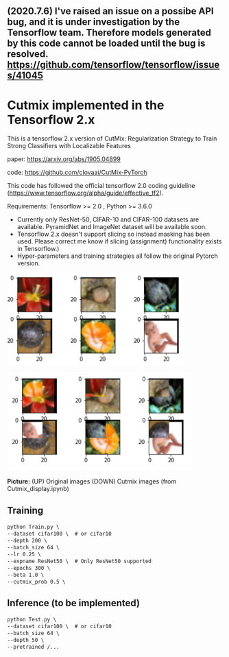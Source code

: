 ## (2020.7.6) I've raised an issue on a possibe API bug, and it is under investigation by the Tensorflow team. Therefore models generated by this code cannot be loaded until the bug is resolved. https://github.com/tensorflow/tensorflow/issues/41045

# Cutmix implemented in the Tensorflow 2.x
This is a tensorflow 2.x version of CutMix: Regularization Strategy to Train Strong Classifiers with Localizable Features 

paper: https://arxiv.org/abs/1905.04899

code: https://github.com/clovaai/CutMix-PyTorch

This code has followed the official tensorflow 2.0 coding guideline (https://www.tensorflow.org/alpha/guide/effective_tf2). 

Requirements: Tensorflow >= 2.0 , Python >= 3.6.0

- Currently only ResNet-50, CIFAR-10 and CIFAR-100 datasets are available. PyramidNet and ImageNet dataset will be available soon.
- Tensorflow 2.x doesn't support slicing so instead masking has been used. Please correct me know if slicing (assignment) functionality exists in Tensorflow.)  
- Hyper-parameters and training strategies all follow the original Pytorch version.



 ![Representative image](https://github.com/jis478/Tensorflow/blob/master/TF2.0/Cutmix/imgs/original.PNG) 

![Representative image](https://github.com/jis478/Tensorflow/blob/master/TF2.0/Cutmix/imgs/cutmix.PNG)

**Picture:** (UP) Original images (DOWN) Cutmix images (from Cutmix_display.ipynb)




## Training

```
python Train.py \
--dataset cifar100 \  # or cifar10 
--depth 200 \
--batch_size 64 \
--lr 0.25 \
--expname ResNet50 \  # Only ResNet50 supported  
--epochs 300 \
--beta 1.0 \
--cutmix_prob 0.5 \
```


## Inference (to be implemented)
```
python Test.py \
--dataset cifar100 \  # or cifar10
--batch_size 64 \
--depth 50 \
--pretrained /... 
```
